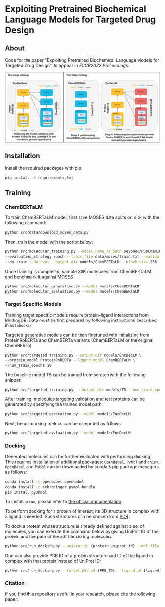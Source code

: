 # Exploiting Pretrained Biochemical Language Models for Targeted Drug Design

## About

Code for the paper "Exploiting Pretrained Biochemical Language Models for Targeted Drug Design", to appear in *ECCB2022 Proceedings*.

![](Transformers-Strategies.jpg)

## Installation
Install the required packages with pip:
```bash
pip install -r requirements.txt
```

## Training 

### ChemBERTaLM

To train ChemBERTaLM model, first save MOSES data splits on disk with the following command:

```bash
python src/data/download_moses_data.py
```

Then, train the model with the script below:

```bash
python src/molecular_training.py --model_name_or_path seyonec/PubChem10M_SMILES_BPE_450k \
--evaluation_strategy epoch --train_file data/moses/train.txt --validation_file data/moses/test.txt \
--do_train --do_eval --output_dir models/ChemBERTaLM --block_size 256 --save_strategy epoch --num_train_epochs 10
```

Once training is completed, sample 30K molecules from ChemBERTaLM and benchmark it against MOSES

```bash
python src/molecular_generation.py --model models/ChemBERTaLM
python src/molecular_evaluation.py --model models/ChemBERTaLM
```

### Target Specific Models

Training target specific models require protein-ligand interactions from BindingDB. Data must be first prepared by following instructions described in `notebooks/`

Targeted generative models can be then finetuned with initializing from ProteinRoBERTa and ChemBERTa variants (ChemBERTaLM or the original ChemBERTa)
```bash
python src/targeted_training.py --output_dir models/EncDecLM \
--protein_model ProteinRoBERTa --ligand_model ChemBERTaLM \
--num_train_epochs 10
```

The baseline model T5 can be trained from scratch with the following snippet:
```bash
python src/targeted_training.py  --output_dir models/T5 --num_train_epochs 20
```

After training, molecules targeting validation and test proteins can be generated by specifying the trained model path:
```bash
python src/targeted_generation.py --model models/EncDecLM
```

Next, benchmarking metrics can be computed as follows:
```bash
python src/targeted_evaluation.py --model models/EncDecLM
```

### Docking 

Generated molecules can be further evaluated with performing docking. This requires installation of additional packages: `OpenBabel`, `PyMol` and `gnina`. `OpenBabel` and `PyMol` can be downloaded by conda & pip package managers as follows:

```bash
conda install -c openbabel openbabel
conda install -c schrodinger pymol-bundle
pip install py3Dmol
```
To install `gnina`, please refer to [the official documentation](https://github.com/gnina/gnina).

To perform docking for a protein of interest, its 3D structure in complex with a ligand is needed. Such structures can be chosen from [PDB](https://www.rcsb.org/).

To dock a protein whose structure is already defined against a set of molecules, you can execute the command below by giving UniProt ID of the protein and the path of the sdf file storing molecules:
```bash
python src/run_docking.py --uniprot_id {protein_uniprot_id} --mol_file {path_to_sdf}
```

One can also provide PDB ID of a protein structure and ID of the ligand in complex with that protein instead of UniProt ID:

```bash
python src/run_docking.py --target_pdb_id {PDB_ID} --ligand_id {ligand_ID} --mol_file {path_to_sdf}
```

### Citation

 If you find this repository useful in your research, please cite the following paper:

```

```

